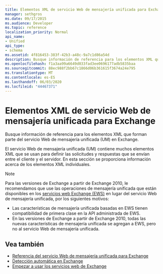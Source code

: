 ```yaml
---
title: Elementos XML de servicio Web de mensajería unificada para Exchange
manager: sethgros
ms.date: 09/17/2015
ms.audience: Developer
ms.topic: reference
localization_priority: Normal
api_name:
- Unified
api_type:
- schema
ms.assetid: 4f816453-383f-42b3-a48c-9a7c1d86a54d
description: Busque información de referencia para los elementos XML que forman parte del servicio Web de mensajería unificada (UM) en Exchange.
ms.openlocfilehash: f1a3aa99a6649d033fad3ee0696177adb5835baa
ms.sourcegitcommit: 88ec988f2bb67c1866d06b361615f3674a24e795
ms.translationtype: MT
ms.contentlocale: es-ES
ms.lasthandoff: 06/03/2020
ms.locfileid: "44467371"
---
```

# <a name="unified-messaging-web-service-xml-elements-for-exchange"></a>Elementos XML de servicio Web de mensajería unificada para Exchange

Busque información de referencia para los elementos XML que forman parte del servicio Web de mensajería unificada (UM) en Exchange.
  
El servicio Web de mensajería unificada (UM) contiene muchos elementos XML que se usan para definir las solicitudes y respuestas que se envían entre el cliente y el servidor. En esta sección se proporciona información acerca de los elementos XML individuales.
  
> [!NOTE]
> Para las versiones de Exchange a partir de Exchange 2010, le recomendamos que use las operaciones de mensajería unificada que están disponibles en los [servicios web Exchange (EWS)](https://msdn.microsoft.com/library/60285497-0c4e-4e51-84e1-34dd6d89a5d8%28Office.15%29.aspx) en lugar del servicio Web de mensajería unificada, por los siguientes motivos: 
> - Las características de mensajería unificada basadas en EWS tienen compatibilidad de primera clase en la API administrada de EWS. 
> - En las versiones de Exchange a partir de Exchange 2010, todas las nuevas características de mensajería unificada se agregan a EWS, pero no al servicio Web de mensajería unificada. 
  
## <a name="see-also"></a>Vea también

- [Referencia del servicio Web de mensajería unificada para Exchange](unified-messaging-web-service-reference-for-exchange.md)
- [Detección automática en Exchange](../exchange-web-services/autodiscover-for-exchange.md)
- [Empezar a usar los servicios web de Exchange](../exchange-web-services/start-using-web-services-in-exchange.md)
    

